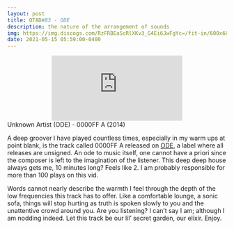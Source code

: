 ```yaml
---
layout: post
title: OTAD#83 - ODE
description: the nature of the arrangement of sounds
img: https://img.discogs.com/RzFRBEaScRlXKv3_G4Ei6JwFgYc=/fit-in/600x600/filters:strip_icc():format(jpeg):mode_rgb():quality(90)/discogs-images/R-6669927-1424992087-7268.jpeg.jpg
date: 2021-05-15 05:59:00-0400
---
```


<div class="row">
    <div class="col-sm mt-3 mt-md-0 video" align="center">
        <iframe src="https://www.youtube.com/embed/n3f6RYnWyWo" frameborder="0" allow="accelerometer; autoplay; encrypted-media; gyroscope; picture-in-picture" allowfullscreen></iframe>
    </div>
</div>

<div class="caption">
    Unknown Artist (ODE) - 0000FF A (2014)
</div>

A deep groover I have played countless times, especially in my warm ups at point blank, is the track called 0000FF A released on [ODE](https://www.discogs.com/label/136203-Ode), a label where all releases are unsigned. An ode to music itself, one cannot have a priori since the composer is left to the imagination of the listener. This deep deep house always gets me, 10 minutes long? Feels like 2. I am probably responsible for more than 100 plays on this vid.

Words cannot nearly describe the warmth I feel through the depth of the low frequencies this track has to offer. Like a comfortable lounge, a sonic sofa, things will stop hurting as truth is spoken slowly to you and the unattentive crowd around you. Are you listening? I can’t say I am; although I am nodding indeed. Let this track be our lil’ secret garden, our elixir. Enjoy.
